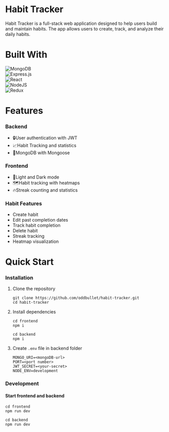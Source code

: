 # Habit Tracker
Habit Tracker is a full-stack web application designed to help users build and maintain habits. The app allows users to create, track, and analyze their daily habits.

# Built With
![MongoDB](https://img.shields.io/badge/MongoDB-%234ea94b.svg?style=for-the-badge&logo=mongodb&logoColor=white)  
![Express.js](https://img.shields.io/badge/express.js-%23404d59.svg?style=for-the-badge&logo=express&logoColor=%2361DAFB)  
![React](https://img.shields.io/badge/react-%2320232a.svg?style=for-the-badge&logo=react&logoColor=%2361DAFB)  
![NodeJS](https://img.shields.io/badge/node.js-6DA55F?style=for-the-badge&logo=node.js&logoColor=white)  
![Redux](https://img.shields.io/badge/redux-%23593d88.svg?style=for-the-badge&logo=redux&logoColor=white)
  
# Features
### Backend
- 🔒User authentication with JWT
- 📈Habit Tracking and statistics
- 🍃MongoDB with Mongoose

### Frontend
- 🌇Light and Dark mode
- 🗺️Habit tracking with heatmaps
- 🔥Streak counting and statistics

### Habit Features
- Create habit
- Edit past completion dates
- Track habit completion
- Delete habit
- Streak tracking
- Heatmap visualization

# Quick Start
### Installation
1. Clone the repository  
   ```
   git clone https://github.com/oddbullet/habit-tracker.git
   cd habit-tracker
   ```
3. Install dependencies
   ```
   cd frontend
   npm i
   ```
   ```
   cd backend
   npm i
   ```
5. Create `.env` file in backend folder
   ```
   MONGO_URI=<mongoDB-url>
   PORT=<port number>
   JWT_SECRET=<your-secret>
   NODE_ENV=development
   ```
### Development
#### Start frontend and backend
```
cd frontend
npm run dev
```
```
cd backend
npm run dev
```

